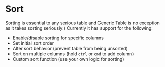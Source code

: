 # Sort

<p class="lead">Sorting is essential to any serious table and Generic Table is no exception as it takes sorting seriously:) Currently it has support for the following:</p>

* Enable/disable sorting for specific columns
* Set initial sort order
* Alter sort behavior (prevent table from being unsorted)
* Sort on multiple columns (hold `ctrl` or `cmd` to add column)
* Custom sort function (use your own logic for sorting)
